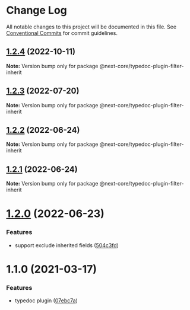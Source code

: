 # Change Log

All notable changes to this project will be documented in this file.
See [Conventional Commits](https://conventionalcommits.org) for commit guidelines.

## [1.2.4](https://github.com/easyops-cn/next-core/compare/@next-core/typedoc-plugin-filter-inherit@1.2.3...@next-core/typedoc-plugin-filter-inherit@1.2.4) (2022-10-11)

**Note:** Version bump only for package @next-core/typedoc-plugin-filter-inherit





## [1.2.3](https://github.com/easyops-cn/next-core/compare/@next-core/typedoc-plugin-filter-inherit@1.2.2...@next-core/typedoc-plugin-filter-inherit@1.2.3) (2022-07-20)

**Note:** Version bump only for package @next-core/typedoc-plugin-filter-inherit

## [1.2.2](https://github.com/easyops-cn/next-core/compare/@next-core/typedoc-plugin-filter-inherit@1.2.1...@next-core/typedoc-plugin-filter-inherit@1.2.2) (2022-06-24)

**Note:** Version bump only for package @next-core/typedoc-plugin-filter-inherit

## [1.2.1](https://github.com/easyops-cn/next-core/compare/@next-core/typedoc-plugin-filter-inherit@1.2.0...@next-core/typedoc-plugin-filter-inherit@1.2.1) (2022-06-24)

**Note:** Version bump only for package @next-core/typedoc-plugin-filter-inherit

# [1.2.0](https://github.com/easyops-cn/next-core/compare/@next-core/typedoc-plugin-filter-inherit@1.1.0...@next-core/typedoc-plugin-filter-inherit@1.2.0) (2022-06-23)

### Features

- support exclude inherited fields ([504c3fd](https://github.com/easyops-cn/next-core/commit/504c3fd22497c8acb13c688114954600b1f7ef8b))

# 1.1.0 (2021-03-17)

### Features

- typedoc plugin ([07ebc7a](https://github.com/easyops-cn/next-core/commit/07ebc7afe996f375d953b95c612e03ac5900f14a))

